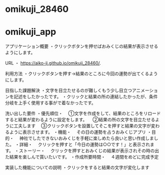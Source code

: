 # omikuji_28460
 
# omikuji_app
 
 
アプリケーション概要
・クリックボタンを押せばおみくじの結果が表示させるようにします。

URL
・ https://aiko-ji.github.io/omikuji_28460/.

利用方法
・クリックボタンを押す→結果のところに今回の運勢が出てくるようにします。

目指した課題解決
・文字を目立たせるのが難しくもう少し目立つアニメーションを記述をしたかったです。
・クリックと結果の所の連結したかったが、条件分岐を上手く使用する事がで着なかったです。

洗い出した要件
・優先順位・
　①文字を作成をして、結果のところをリロードすると結果が変わるように設定をします。
　②結果の所の文字を目立たせるように工夫します
　③クリックボタンを設置してそこを押すと結果の文字が変わるように表示させます。
・機能・
　その日の運勢を占うおみくじアプリ
・目的・
　神社でしたできないおみくじを手軽に楽しめたら良いと思い作成しました。
・詳細・
　クリックを押すと「今日の運勢は○○です！」と表示されます。
・ストーリー・
　クリックを押すとおみくじの結果が表示されその時の出た結果を楽しんで貰いたいです。
・作成所要時間・
　４週間をめどに完成予定

実装した機能についての説明
・クリックをすると結果の文字が変化します


